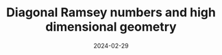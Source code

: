 ---
title: Diagonal Ramsey numbers and high dimensional geometry
date: 2024-02-29
status:
notes: 02-29-24-colloq.pdf
code:
site:
paper: Colloquium talk; the proof was discussed in more detail in the following day's <a href="https://sanjanad1024.github.io/assets/pdf/seminar_notes/03-01-24-reading.pdf" target="_blank">reading group</a>.
presenters: Julian Sahasrabudhe
series: Combinatorics 
---